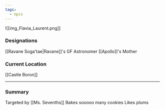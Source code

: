 ```yaml
---
tags:
  - npcs
---
```

![[img_Flavia_Laurent.png]]

### Designations
[[Ravane Soga'tae|Ravane]]'s GF
Astronomer
[[Apollo]]'s Mother
### Current Location
[[Castle Boron]]



___
### Summary
Targeted by [[Ms. Sevenths]] 
Bakes sooooo many cookies
Likes plums